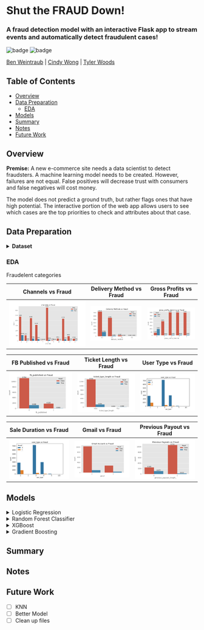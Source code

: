 <!-- <img alt="" src='' height="600px" width="1000px" align='center'> -->

# Shut the FRAUD Down!

### A fraud detection model with an interactive Flask app to stream events and automatically detect fraudulent cases!

![badge](https://img.shields.io/badge/last%20modified-may%20%202020-success)
![badge](https://img.shields.io/badge/status-in%20progress-yellow)

<a href="https://github.com/b-weintraub">Ben Weintraub</a> | <a href="https://github.com/cwong90">Cindy Wong</a> | <a href="https://github.com/tylerjwoods">Tyler Woods</a>

## Table of Contents

- [Overview](#overview)
- [Data Preparation](#data-preparation)
    - [EDA](#eda)
- [Models](#models)
- [Summary](#summary)
- [Notes](#notes)
- [Future Work](#future-work)

## Overview

<b>Premise:</b>
A new e-commerce site needs a data scientist to detect fraudsters. A machine learning model needs to be created. However, failures are not equal. False positives will decrease trust with consumers and false negatives will cost money.

The model does not predict a ground truth, but rather flags ones that have high potential.
The interactive portion of the web app allows users to see which cases are the top priorities to check and attributes about that case.


## Data Preparation

<details>
  <summary>
    <b> Dataset </b>  
  </summary>
</details>


### EDA

Fraudelent categories

   Channels vs Fraud       |  Delivery Method vs Fraud |     Gross Profits vs Fraud
:-------------------------:|:-------------------------:|:-------------------------:
![](images/channels_eda.png) |   ![](images/delivery_method_eda.png)|    ![gross profits](images/gross_profits_dummie.png)

   FB Published vs Fraud   |  Ticket Length vs Fraud   |     User Type vs Fraud
:-------------------------:|:-------------------------:|:-------------------------:
![](images/fb_published.png)|   ![](images/ticket_type_length.png)|    ![gross profits](images/user_type.png)

   Sale Duration vs Fraud  |  Gmail vs Fraud           |     Previous Payout vs Fraud
:-------------------------:|:-------------------------:|:-------------------------:
![](images/sale_duration2.png)|   ![](images/gmail_account_eda.png)|    ![gross profits](images/previous_payouts_eda.png)


<!-- <img alt="" src='' style='width: 600px;'> -->


## Models


<details>
    <summary>Logistic Regression</summary>
<!--     <img alt="" src=''> -->
</details>   

<details>
    <summary>Random Forest Classifier</summary>
<!--     <img alt="" src=''> -->
</details>

<details>
    <summary>XGBoost</summary>
<!--     <img alt="" src=''> -->
</details>

<details>
    <summary>Gradient Boosting</summary>
<!--     <img alt="" src=''> -->
</details>

## Summary

## Notes


## Future Work

- [ ] KNN
- [ ] Better Model
- [ ] Clean up files
